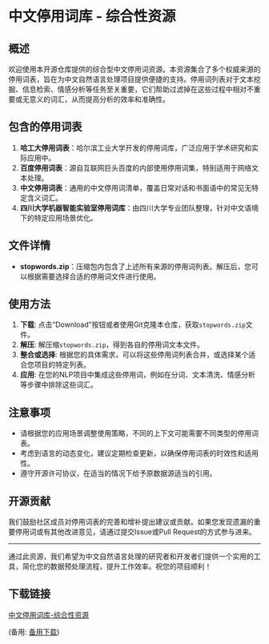 # 中文停用词库 - 综合性资源

## 概述

欢迎使用本开源仓库提供的综合型中文停用词资源。本资源集合了多个权威来源的停用词表，旨在为中文自然语言处理项目提供便捷的支持。停用词列表对于文本挖掘、信息检索、情感分析等任务至关重要，它们帮助过滤掉在这些过程中相对不重要或无意义的词汇，从而提高分析的效率和准确性。

## 包含的停用词表

1. **哈工大停用词表**：哈尔滨工业大学开发的停用词库，广泛应用于学术研究和实际应用中。
2. **百度停用词表**：源自互联网巨头百度的内部使用停用词集，特别适用于网络文本处理。
3. **中文停用词表**：通用的中文停用词清单，覆盖日常对话和书面语中的常见无特定含义词汇。
4. **四川大学机器智能实验室停用词库**：由四川大学专业团队整理，针对中文语境下的特定应用场景优化。

## 文件详情

- **stopwords.zip**：压缩包内包含了上述所有来源的停用词列表。解压后，您可以根据需要选择合适的停用词文件进行使用。

## 使用方法

1. **下载**: 点击“Download”按钮或者使用Git克隆本仓库，获取`stopwords.zip`文件。
2. **解压**: 解压缩`stopwords.zip`，得到各自的停用词文本文件。
3. **整合或选择**: 根据您的具体需求，可以将这些停用词列表合并，或选择某个适合您项目的特定列表。
4. **应用**: 在您的NLP项目中集成这些停用词，例如在分词、文本清洗、情感分析等步骤中排除这些词汇。

## 注意事项

- 请根据您的应用场景调整使用策略，不同的上下文可能需要不同类型的停用词表。
- 考虑到语言的动态变化，建议定期检查更新，以确保停用词表的时效性和适用性。
- 遵守开源许可协议，在适当的情况下给予原数据源适当的引用。

## 开源贡献

我们鼓励社区成员对停用词表的完善和增补提出建议或贡献。如果您发现遗漏的重要停用词或有其他改进意见，请通过提交Issue或Pull Request的方式参与进来。

---

通过此资源，我们希望为中文自然语言处理的研究者和开发者们提供一个实用的工具，简化您的数据预处理流程，提升工作效率。祝您的项目顺利！

## 下载链接
[中文停用词库-综合性资源](https://pan.quark.cn/s/a45c23862bd6) 

(备用: [备用下载](https://pan.baidu.com/s/1WeviXADyRPRBEuTJX-kUUQ?pwd=1234))
